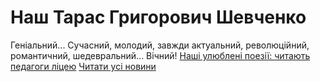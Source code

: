 
# Наш Тарас Григорович Шевченко
Геніальний...
Сучасний, молодий, завжди актуальний, революційний, романтичний, шедевральний...
Вічний!
[Наші улюблені поезії: читають педагоги ліцею](https://youtu.be/zoQHgtu8JT4)
[Читати усі новини](/news)
       